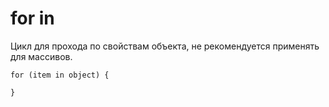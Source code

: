 # for in
Цикл для прохода по свойствам объекта, не рекомендуется применять для массивов.

    for (item in object) {

    }